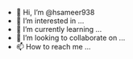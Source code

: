 - 👋 Hi, I’m @hsameer938
- 👀 I’m interested in ...
- 🌱 I’m currently learning ...
- 💞️ I’m looking to collaborate on ...
- 📫 How to reach me ...
